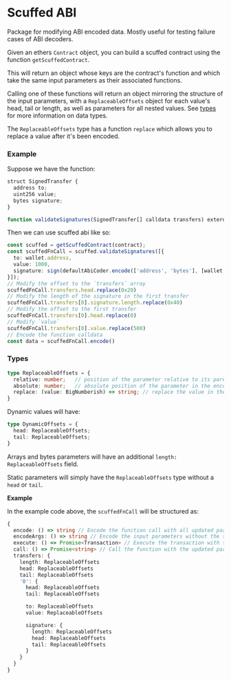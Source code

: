 # Scuffed ABI

Package for modifying ABI encoded data. Mostly useful for testing failure cases of ABI decoders.

Given an ethers `Contract` object, you can build a scuffed contract using the function `getScuffedContract`.

This will return an object whose keys are the contract's function and which take the same input parameters as their associated functions.

Calling one of these functions will return an object mirroring the structure of the input parameters, with a `ReplaceableOffsets` object for each value's head, tail or length, as well as parameters for all nested values. See [types](#types) for more information on data types.

The `ReplaceableOffsets` type has a function `replace` which allows you to replace a value after it's been encoded.

### Example

Suppose we have the function:

```typescript
struct SignedTransfer {
  address to;
  uint256 value;
  bytes signature;
}

function validateSignatures(SignedTransfer[] calldata transfers) external;
```

Then we can use scuffed abi like so:
```typescript
const scuffed = getScuffedContract(contract);
const scuffedFnCall = scuffed.validateSignatures([{
  to: wallet.address,
  value: 1000,
  signature: sign(defaultAbiCoder.encode(['address', 'bytes'], [wallet.address, 1000]))
}]);
// Modify the offset to the `transfers` array
scuffedFnCall.transfers.head.replace(0x20)
// Modify the length of the signature in the first transfer
scuffedFnCall.transfers[0].signature.length.replace(0x40)
// Modify the offset to the first transfer
scuffedFnCall.transfers[0].head.replace(0)
// Modify `value`
scuffedFnCall.transfers[0].value.replace(500)
// Encode the function calldata
const data = scuffedFnCall.encode()
```

### Types

```typescript
type ReplaceableOffsets = {
  relative: number;   // position of the parameter relative to its parent
  absolute: number;   // absolute position of the parameter in the encoded args
  replace: (value: BigNumberish) => string; // replace the value in the encoded args
}
```

Dynamic values will have:

```typescript
type DynamicOffsets = {
  head: ReplaceableOffsets;
  tail: ReplaceableOffsets;
}
```

Arrays and bytes parameters will have an additional `length: ReplaceableOffsets` field.

Static parameters will simply have the `ReplaceableOffsets` type without a `head` or `tail`.

**Example**

In the example code above, the `scuffedFnCall` will be structured as:

```typescript
{
  encode: () => string // Encode the function call with all updated parameters
  encodeArgs: () => string // Encode the input parameters without the selector
  execute: () => Promise<Transaction> // Execute the transaction with the updated parameters
  call: () => Promise<string> // Call the function with the updated parameters
  transfers: {
    length: ReplaceableOffsets
    head: ReplaceableOffsets
    tail: ReplaceableOffsets
    '0': {
      head: ReplaceableOffsets
      tail: ReplaceableOffsets

      to: ReplaceableOffsets
      value: ReplaceableOffsets

      signature: {
        length: ReplaceableOffsets
        head: ReplaceableOffsets
        tail: ReplaceableOffsets
      }
    }
  }
}
```
